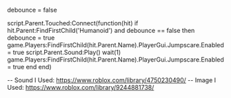 debounce = false
 
script.Parent.Touched:Connect(function(hit)
    if hit.Parent:FindFirstChild('Humanoid') and debounce == false then
        debounce = true
        game.Players:FindFirstChild(hit.Parent.Name).PlayerGui.Jumpscare.Enabled = true
        script.Parent.Sound:Play()
        wait(1)
        game.Players:FindFirstChild(hit.Parent.Name).PlayerGui.Jumpscare.Enabled = true
    end
end)
 
-- Sound I Used: https://www.roblox.com/library/4750230490/
-- Image I Used: https://www.roblox.com/library/9244881738/
